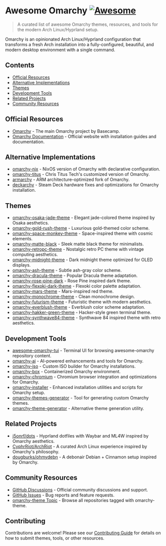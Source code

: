 # Awesome Omarchy [![Awesome](https://awesome.re/badge.svg)](https://awesome.re)

> A curated list of awesome Omarchy themes, resources, and tools for the modern Arch Linux/Hyprland setup.

Omarchy is an opinionated Arch Linux/Hyprland configuration that transforms a fresh Arch installation into a fully-configured, beautiful, and modern desktop environment with a single command.

## Contents

- [Official Resources](#official-resources)
- [Alternative Implementations](#alternative-implementations)
- [Themes](#themes)
- [Development Tools](#development-tools)
- [Related Projects](#related-projects)
- [Community Resources](#community-resources)

## Official Resources

- [Omarchy](https://github.com/basecamp/omarchy) - The main Omarchy project by Basecamp.
- [Omarchy Documentation](https://omarchy.org) - Official website with installation guides and documentation.

## Alternative Implementations

- [omarchy-nix](https://github.com/henrysipp/omarchy-nix) - NixOS version of Omarchy with declarative configuration.
- [omarchy-titus](https://github.com/ChrisTitusTech/omarchy-titus) - Chris Titus Tech's customized version of Omarchy.
- [armarchy](https://github.com/nilszeilon/armarchy) - ARM architecture-optimized fork of Omarchy.
- [deckarchy](https://github.com/aorumbayev/deckarchy) - Steam Deck hardware fixes and optimizations for Omarchy installation.

## Themes

- [omarchy-osaka-jade-theme](https://github.com/Justikun/omarchy-osaka-jade-theme) - Elegant jade-colored theme inspired by Osaka aesthetics.
- [omarchy-gold-rush-theme](https://github.com/tahayvr/omarchy-gold-rush-theme) - Luxurious gold-themed color scheme.
- [omarchy-space-monkey-theme](https://github.com/TyRichards/omarchy-space-monkey-theme) - Space-inspired theme with cosmic elements.
- [omarchy-matte-black](https://github.com/tahayvr/omarchy-matte-black) - Sleek matte black theme for minimalists.
- [omarchy-retropc-theme](https://github.com/rondilley/omarchy-retropc-theme) - Nostalgic retro PC theme with vintage computing aesthetics.
- [omarchy-midnight-theme](https://github.com/JaxonWright/omarchy-midnight-theme) - Dark midnight theme optimized for OLED displays.
- [omarchy-ash-theme](https://github.com/bjarneo/omarchy-ash-theme) - Subtle ash-gray color scheme.
- [omarchy-dracula-theme](https://github.com/catlee/omarchy-dracula-theme) - Popular Dracula theme adaptation.
- [omarchy-rose-pine-dark](https://github.com/guilhermetk/omarchy-rose-pine-dark) - Rose Pine inspired dark theme.
- [omarchy-flexoki-dark-theme](https://github.com/euandeas/omarchy-flexoki-dark-theme) - Flexoki color palette adaptation.
- [omarchy-mars-theme](https://github.com/steve-lohmeyer/omarchy-mars-theme) - Mars-inspired red theme.
- [omarchy-monochrome-theme](https://github.com/Swarnim114/omarchy-monochrome-theme) - Clean monochrome design.
- [omarchy-futurism-theme](https://github.com/bjarneo/omarchy-futurism-theme) - Futuristic theme with modern aesthetics.
- [omarchy-everblush-theme](https://github.com/Swarnim114/omarchy-everblush-theme) - Everblush color scheme adaptation.
- [omarchy-hakker-green-theme](https://github.com/joaquinmeza/omarchy-hakker-green-theme) - Hacker-style green terminal theme.
- [omarchy-synthwave84-theme](https://github.com/omacom-io/omarchy-synthwave84-theme) - Synthwave 84 inspired theme with retro aesthetics.

## Development Tools

- [awesome-omarchy-tui](https://github.com/aorumbayev/awesome-omarchy-tui) - Terminal UI for browsing awesome-omarchy repository content.
- [omarchy-ai](https://github.com/mitkox/omarchy-ai) - AI-powered enhancements and tools for Omarchy.
- [omarchy-iso](https://github.com/omacom-io/omarchy-iso) - Custom ISO builder for Omarchy installations.
- [omarchy-box](https://github.com/dylanbr/omarchy-box) - Containerized Omarchy environment.
- [omarchy-chromium](https://github.com/omacom-io/omarchy-chromium) - Chromium browser integration and optimizations for Omarchy.
- [omarchy-installer](https://github.com/omacom-io/omarchy-installer) - Enhanced installation utilities and scripts for Omarchy setup.
- [omarchy-themes-generator](https://github.com/hipsterusername/omarchy-themes-generator) - Tool for generating custom Omarchy themes.
- [omarchy-theme-generator](https://github.com/maxberggren/omarchy-theme-generator) - Alternative theme generation utility.

## Related Projects

- [j5onrf/dots](https://github.com/j5onrf/dots) - Hyprland dotfiles with Waybar and ML4W inspired by Omarchy aesthetics.
- [CyphrRiot/ArchRiot](https://github.com/CyphrRiot/ArchRiot) - A curated Arch Linux experience inspired by Omarchy's philosophy.
- [dougburks/ohmydebn](https://github.com/dougburks/ohmydebn) - A debonair Debian + Cinnamon setup inspired by Omarchy.

## Community Resources

- [GitHub Discussions](https://github.com/basecamp/omarchy/discussions) - Official community discussions and support.
- [GitHub Issues](https://github.com/basecamp/omarchy/issues) - Bug reports and feature requests.
- [omarchy-theme Topic](https://github.com/topics/omarchy-theme) - Browse all repositories tagged with omarchy-theme.

## Contributing

Contributions are welcome! Please see our [Contributing Guide](CONTRIBUTING.md) for details on how to submit themes, tools, or other resources.
